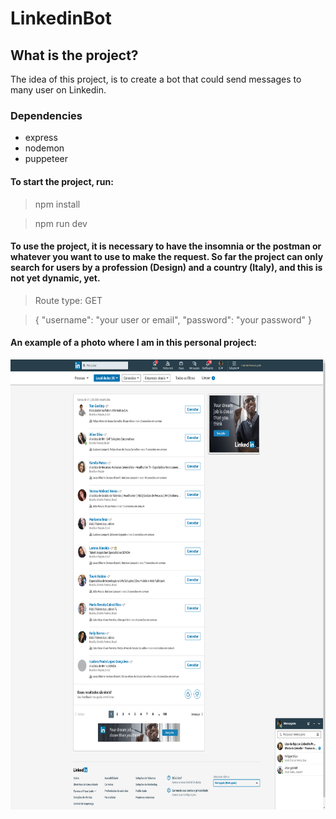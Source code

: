 # LinkedinBot

## What is the project?
The idea of this project, is to create a bot that could send messages to many user on Linkedin.

### Dependencies
  + express
  + nodemon
  + puppeteer
  
#### To start the project, run:

> npm install

> npm run dev

#### To use the project, it is necessary to have the insomnia or the postman or whatever you want to use to make the request. So far the project can only search for users by a profession (Design) and a country (Italy), and this is not yet dynamic, yet.
> Route type: GET

> {
    "username": "your user or email",
    "password": "your password"
}

#### An example of a photo where I am in this personal project:
<img src="https://github.com/thiagoadsix/linkedin-bot/blob/master/app/screenshots/example.png" width="1280" height="720">
